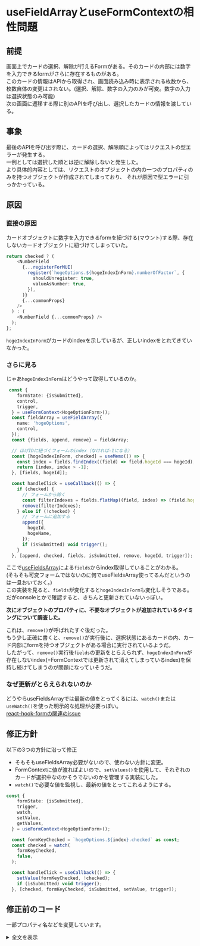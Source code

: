 # useFieldArrayとuseFormContextの相性問題

## 前提

画面上でカードの選択、解除が行えるFormがある。そのカードの内部には数字を入力できるformがさらに存在するものがある。<br/>
このカードの情報はAPIから取得され、画面読み込み時に表示される枚数から、枚数自体の変更はされない。(選択、解除、数字の入力のみが可変。数字の入力は選択状態のみ可能)<br/>
次の画面に遷移する際に別のAPIを呼び出し、選択したカードの情報を渡している。

## 事象

最後のAPIを呼び出す際に、カードの選択、解除順によってはリクエストの型エラーが発生する。<br/>
一例としては選択した順とは逆に解除しないと発生した。<br/>
より具体的内容としては、リクエストのオブジェクトの内の一つのプロパティのみを持つオブジェクトが作成されてしまっており、
それが原因で型エラーに引っかかっている。

## 原因

### 直接の原因

カードオブジェクトに数字を入力できるformを紐づける(マウント)する際、存在しないカードオブジェクトに紐づけてしまっていた。

```ts
return checked ? (
    <NumberField
      {...registerForMUI(
        register(`hogeOptions.${hogeIndexInForm}.numberOfFactor`, {
          shouldUnregister: true,
          valueAsNumber: true,
        }),
      )}
      {...commonProps}
    />
  ) : (
    <NumberField {...commonProps} />
  );
};
```
```hogeIndexInForm```がカードのindexを示しているが、正しいindexをとれてきていなかった。

### さらに見る

じゃあ```hogeIndexInForm```はどうやって取得しているのか。

```ts
 const {
    formState: {isSubmitted},
    control,
    trigger,
  } = useFormContext<HogeOptionForm>();
  const fieldArray = useFieldArray({
    name: 'hogeOptions',
    control,
  });
  const {fields, append, remove} = fieldArray;

  // ほげIDに紐づくフォームのindex（なければ-1になる）
  const [hogeIndexInForm, checked] = useMemo(() => {
    const index = fields.findIndex((field) => field.hogeId === hogeId);
    return [index, index > -1];
  }, [fields, hogeId]);

  const handleClick = useCallback(() => {
    if (checked) {
      // フォームから除く
      const filterIndexes = fields.flatMap((field, index) => (field.hogeId === hogeId ? index : []));
      remove(filterIndexes);
    } else if (!checked) {
      // フォームに追加する
      append({
        hogeId,
        hogeName,
      });
      if (isSubmitted) void trigger();
    }
  }, [append, checked, fields, isSubmitted, remove, hogeId, trigger]);
```

ここで[useFieldsArray](https://react-hook-form.com/docs/usefieldarray)による```fields```からindex取得していることがわかる。<br/>
(そもそも可変フォームではないのに何でuseFieldsArray使ってるんだというのは一旦おいておく。)<br/>
この実装を見ると、```fields```が変化すると```hogeIndexInForm```も変化しそうである。
だがconsoleとかで確認すると、きちんと更新されていないっぽい。<br/>

**次にオブジェクトのプロパティに、不要なオブジェクトが追加されているタイミングについて調査した。**<br/>

これは、```remove()```が呼ばれたすぐ後だった。<br/>
もう少し正確に書くと、```remove()```が実行後に、選択状態にあるカードの内、カード内部にformを持つオブジェクトがある場合に実行されているようだ。<br/>
したがって、```remove()```実行後```fields```の更新をとらえられず、```hogeIndexInForm```が存在しないindex(=FormContextでは更新されて消えてしまっているindex)を保持し続けてしまうのが問題になっていそうだ。

### なぜ更新がとらえられないのか

どうやらuseFieldsArrayでは最新の値をとってくるには、```watch()```または```useWatch()```を使った明示的な処理が必要っぽい。<br/>
[react-hook-formの関連のissue](https://github.com/react-hook-form/react-hook-form/issues/10335#issuecomment-1521588280)

## 修正方針

以下の3つの方針に沿って修正

* そもそもuseFieldsArray必要がないので、使わない方針に変更。
* FormContextに値が渡ればよいので、```setValues()```を使用して、それぞれのカードが選択中なのかそうでないのかを管理する実装にした。
* ```watch()```で必要な値を監視し、最新の値をとってこれるようにする。

```ts
const {
    formState: {isSubmitted},
    trigger,
    watch,
    setValue,
    getValues,
  } = useFormContext<HogeOptionForm>();

  const formKeyChecked = `hogeOptions.${index}.checked` as const;
  const checked = watch(
    formKeyChecked,
    false,
  );

  const handleClick = useCallback(() => {
    setValue(formKeyChecked, !checked);
    if (isSubmitted) void trigger();
  }, [checked, formKeyChecked, isSubmitted, setValue, trigger]);
```

## 修正前のコード

一部プロパティ名などを変更しています。
<details>
<summary>全文を表示</summary>
```ts
const HogeReactForm: React.VFC<{
  hogeOption: Option;
  required?: boolean;
}> = ({hogeOption, required}) => {
  const {
    hogeId,
    hogeName,
  } = hogeOption;
  const {
    formState: {isSubmitted},
    control,
    trigger,
  } = useFormContext<HogeOptionForm>();
  const fieldArray = useFieldArray({
    name: 'hogeOptions',
    control,
  });
  const {fields, append, remove} = fieldArray;

  // ほげIDに紐づくフォームのindex（なければ-1になる）
  const [hogeIndexInForm, checked] = useMemo(() => {
    const index = fields.findIndex((field) => field.hogeId === hogeId);
    return [index, index > -1];
  }, [fields, hogeId]);

  const handleClick = useCallback(() => {
    if (checked) {
      // フォームから除く
      const filterIndexes = fields.flatMap((field, index) => (field.hogeId === hogeId ? index : []));
      remove(filterIndexes);
    } else if (!checked) {
      // フォームに追加する
      append({
        hogeId,
        hogeName,
      });
      if (isSubmitted) void trigger();
    }
  }, [append, checked, fields, isSubmitted,  remove, hogeId, trigger]);

  return (
    <HogeCheckBox
      hogeOption={hogeOption}
      checked={checked}
      onClick={required ? undefined : handleClick}
      card={
        (
          <Box p={1} width="100%">
            <HogeNumberTextField
             hogeIndexInForm={hogeIndexInForm}
             checked={checked}
            />
          </Box>
        )
      }
    />
  );
};

const HogeNumberTextField: React.VFC<{
  hogeIndexInForm: number;
  checked: boolean;
}> = ({hogeIndexInForm, checked}) => {
  const {
    register,
    formState: {errors},
  } = useFormContext<HogeOptionForm>();

...省略

  const commonProps: Exclude<ComponentProps<typeof NumberField>, UseFormRegisterReturnForMUI> = {
    ...省略
  };

  return checked ? (
    <NumberField
      {...registerForMUI(
        register(`hogeOptions.${hogeIndexInFormIn}.numberOfFactor`, {
          shouldUnregister: true,
          valueAsNumber: true,
        }),
      )}
      {...commonProps}
    />
  ) : (
    <NumberField {...commonProps} />
  );
};
```
</details>

## 修正後のコード

一部プロパティ名などを変更しています。
<details>
<summary>全文を表示</summary>

```ts
const HogeReactForm: React.VFC<{
  hogeOption: Option;
  required?: boolean;
}> = ({hogeOption, required}) => {
  const {
    hogeId,
    hogeName,
  } = hogeOption;
  const {
    formState: {isSubmitted},
    trigger,
    watch,
    setValue,
    getValues,
  } = useFormContext<HogeOptionForm>();

  const formKeyChecked = `hogeOptions.${index}.checked` as const;
  const checked = watch(
    formKeyChecked,
    false,
  );

  const handleClick = useCallback(() => {
    setValue(formKeyChecked, !checked);
    if (isSubmitted) void trigger();
  }, [checked, formKeyChecked, isSubmitted, setValue, trigger]);

  return (
    <HogeCheckBox
      hogeOption={hogeOption}
      checked={checked}
      onClick={required ? undefined : handleClick}
      card={
        (
          <Box p={1} width="100%">
            <HogeNumberTextField
             hogeIndexInForm={hogeIndexInForm}
             checked={checked}
            />
          </Box>
        )
      }
    />
  );
};

const HogeNumberTextField: React.VFC<{
  hogeIndexInForm: number;
  checked: boolean;
}> = ({hogeIndexInForm, checked}) => {
  const {
    register,
    formState: {errors, isSubmitted},
    trigger,
  } = useFormContext<HogeOptionForm>();

   ...省略
  const commonProps: Exclude<ComponentProps<typeof NumberField>, UseFormRegisterReturnForMUI> = {
   ...省略
  };

  useEffect(() => {
    // checkedによってコンポーネントを切り替えるので、明示的にバリデーション
    if (isSubmitted) void trigger(`hogeOptions.${index}.numberOfFactor`);
  }, [checked, index, isSubmitted, trigger]);

  return checked ? (
    <NumberField
      {...registerForMUI(
        register(`hogeOptions.${index}.numberOfFactor`, {
          shouldUnregister: true,
          valueAsNumber: true,
        }),
      )}
      {...commonProps}
    />
  ) : (
    <NumberField {...commonProps} />
  );
};
```
</details>